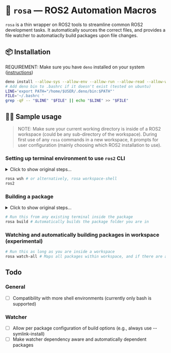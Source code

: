 # 🌹 `rosa` — ROS2 Automation Macros
`rosa` is a thin wrapper on ROS2 tools to streamline common ROS2 development tasks. It automatically sources the correct files, and provides a file watcher to automatiaclly build packages upon file changes.
## 📦 Installation
REQUIREMENT: Make sure you have `deno` installed on your system ([instructions](https://deno.land/manual/getting_started/installation))
```bash
deno install --allow-sys --allow-env --allow-run --allow-read --allow-write --unstable -f https://deno.land/x/rosa@v0.0.1d/rosa.ts
# Add deno bin to .bashrc if it doesn't exist (tested on ubuntu)
LINE='export PATH="/home/$USER/.deno/bin:$PATH"'
FILE='~/.bashrc '
grep -qF -- "$LINE" "$FILE" || echo "$LINE" >> "$FILE"
```
## 👨‍💻 Sample usage
> NOTE: Make sure your current working directory is inside of a ROS2 workspace (could be any sub-directory of the workspace). During first use of any `rosa` commands in a new workspace, it prompts for user configuration (mainly choosing which ROS2 installation to use).

### Setting up terminal environment to use `ros2` CLI
<details>
  <summary>Click to show original steps...</summary>
  
  ```bash
  source /opt/ros/<distribution>/setup.sh
  source ../../install/setup.sh
  ros2
  ```
</details>

```bash
rosa wsh # or alternatively, rosa workspace-shell
ros2
```

### Building a package
<details>
  <summary>Click to show original steps...</summary>
  
  ```bash
  # Open a new terminal
  source /opt/ros/<distribution>/setup.sh
  cd ../../ # (cd'ing to workspace root)
  colcon build --packages-select <package name>
  ```
</details>

```bash
# Run this from any existing terminal inside the package
rosa build # Automatically builds the package folder you are in
```

### Watching and automatically building packages in workspace (experimental)
```bash
# Run this as long as you are inside a workspace
rosa watch-all # Maps all packages within workspace, and if there are any files changes, the package is rebuilt.
```
## Todo
### General
- [ ] Compatibility with more shell environments (currently only bash is supported)
### Watcher
- [ ] Allow per package configuration of build options (e.g., always use --symlink-install)
- [ ] Make watcher dependency aware and automatically dependent packages
